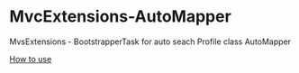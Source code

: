 MvcExtensions-AutoMapper
========================

MvsExtensions - BootstrapperTask  for auto seach Profile class AutoMapper

[How to use](https://github.com/nomit007/MvcExtensions-AutoMapper/wiki/How-to-use)
